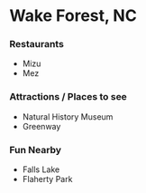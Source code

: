 # Wake Forest, NC

### Restaurants

- Mizu
- Mez

### Attractions / Places to see

- Natural History Museum
- Greenway

### Fun Nearby

- Falls Lake
- Flaherty Park

